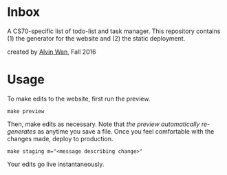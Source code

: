 # Inbox
A CS70-specific list of todo-list and task manager. This repository 
contains (1) the generator for the website and (2) the static 
deployment.

created by [Alvin Wan](http://alvinwan.com), Fall 2016

# Usage

To make edits to the website, first run the preview.

    make preview

Then, make edits as necessary. Note that *the preview automatically
re-generates* as anytime you save a file. Once you feel comfortable
with the changes made, deploy to production. 

    make staging m="<message describing change>"

Your edits go live instantaneously.
